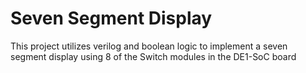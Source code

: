# Seven Segment Display

This project utilizes verilog and boolean logic to implement a seven segment display using 8 of the Switch modules in the DE1-SoC board 
